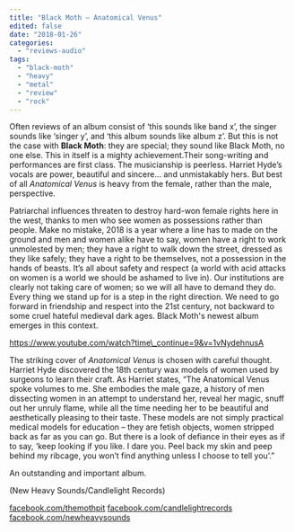 ```yaml
---
title: "Black Moth – Anatomical Venus"
edited: false
date: "2018-01-26"
categories:
  - "reviews-audio"
tags:
  - "black-moth"
  - "heavy"
  - "metal"
  - "review"
  - "rock"
---
```


Often reviews of an album consist of ‘this sounds like band x’, the singer sounds like ‘singer y’, and ‘this album sounds like album z’. But this is not the case with **Black Moth**: they are special; they sound like Black Moth, no one else. This in itself is a mighty achievement.Their song-writing and performances are first class. The musicianship is peerless. Harriet Hyde’s vocals are power, beautiful and sincere… and unmistakably hers. But best of all _Anatomical Venus_ is heavy from the female, rather than the male, perspective.

Patriarchal influences threaten to destroy hard-won female rights here in the west, thanks to men who see women as possessions rather than people. Make no mistake, 2018 is a year where a line has to made on the ground and men and women alike have to say, women have a right to work unmolested by men; they have a right to walk down the street, dressed as they like safely; they have a right to be themselves, not a possession in the hands of beasts. It’s all about safety and respect (a world with acid attacks on women is a world we should be ashamed to live in). Our institutions are clearly not taking care of women; so we will all have to demand they do. Every thing we stand up for is a step in the right direction. We need to go forward in friendship and respect into the 21st century, not backward to some cruel hateful medieval dark ages. Black Moth's newest album emerges in this context.

https://www.youtube.com/watch?time\_continue=9&v=1vNydehnusA

The striking cover of _Anatomical Venus_ is chosen with careful thought. Harriet Hyde discovered the 18th century wax models of women used by surgeons to learn their craft. As Harriet states, “The Anatomical Venus spoke volumes to me. She embodies the male gaze, a history of men dissecting women in an attempt to understand her, reveal her magic, snuff out her unruly flame, while all the time needing her to be beautiful and aesthetically pleasing to their taste. These models are not simply practical medical models for education – they are fetish objects, women stripped back as far as you can go. But there is a look of defiance in their eyes as if to say, ‘keep looking if you like. I dare you. Peel back my skin and peep behind my ribcage, you won’t find anything unless I choose to tell you’.”

An outstanding and important album.

(New Heavy Sounds/Candlelight Records)

[facebook.com/themothpit](https://www.facebook.com/themothpit/) [facebook.com/candlelightrecords](https://www.facebook.com/candlelightrecords/) [facebook.com/newheavysounds](https://www.facebook.com/newheavysounds/)
